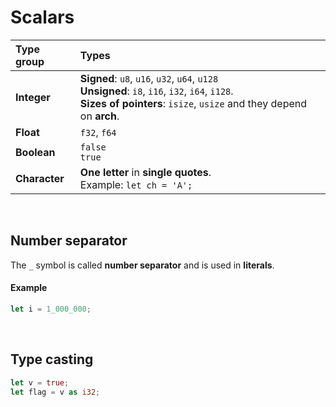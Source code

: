 # Scalars
|Type group|Types|
|:---------|:----|
|**Integer**|**Signed**: ``u8``, ``u16``, ``u32``, ``u64``, ``u128``<br>**Unsigned**: ``i8``, ``i16``, ``i32``, ``i64``, ``i128``.<br>**Sizes of pointers**: ``isize``, ``usize`` and they depend on **arch**.|
|**Float**|``f32``, ``f64``|
|**Boolean**|``false``<br>``true``|
|**Character**|**One letter** in **single quotes**.<br>Example: ``let ch = 'A';``|

<br>

## Number separator
The ``_`` symbol is called **number separator** and is used in **literals**.

#### Example
```Rust
let i = 1_000_000;
```

<br>

## Type casting
```Rust
let v = true;
let flag = v as i32;
```
